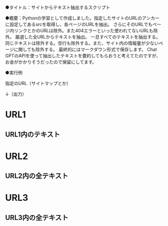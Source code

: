 ●タイトル：サイトからテキスト抽出するスクリプト

●概要：Pythonの学習として作成しました。指定したサイトのURLのアンカーに設定してあるsrcを取得し、各ページのURLを抽出。
さらにそのURLでもページ内リンクとかのURLは除外。また404エラーといった使われてないURLも除外。
厳選した全URLからテキストを抽出。
一旦すべてのテキストを抽出する。同じテキストは除外する。空行も除外する。また、サイト内の情報量が少ないページに関しても除外する。
最終的にはマークダウン形式で保存します。
Chat GPTのAPIを使って抽出したテキストを要約してもらおうと考えてたのですが、お金がかかりそうだったので保留にしてます。


●実行例

指定のURL（サイトマップとか）

↓（出力）

# URL1
## URL1内のテキスト

# URL2
## URL2内の全テキスト

# URL3
## URL3内の全テキスト
